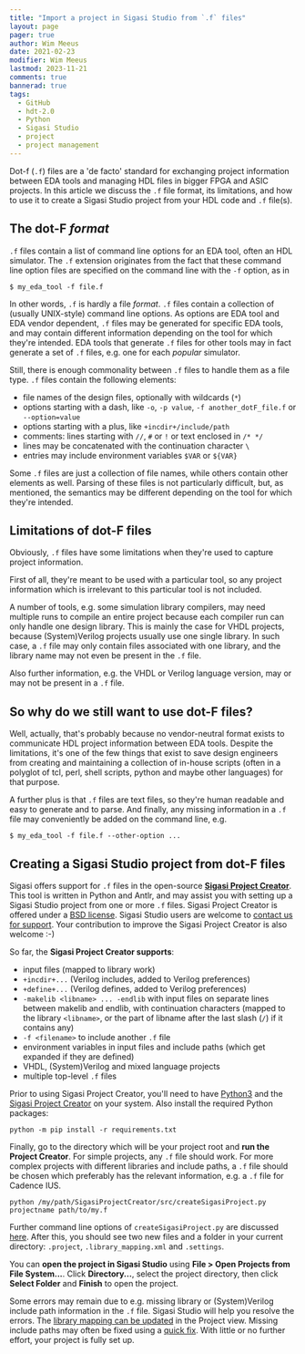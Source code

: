 ```yaml
---
title: "Import a project in Sigasi Studio from `.f` files"
layout: page 
pager: true
author: Wim Meeus
date: 2021-02-23
modifier: Wim Meeus
lastmod: 2023-11-21
comments: true
bannerad: true
tags:
  - GitHub
  - hdt-2.0
  - Python
  - Sigasi Studio
  - project
  - project management
---
```



Dot-f (`.f`) files are a 'de facto' standard for exchanging project
information between EDA tools and managing HDL files in bigger FPGA
and ASIC projects.  In this article we discuss the `.f` file format,
its limitations, and how to use it to create a Sigasi Studio project
from your HDL code and `.f` file(s).

## The dot-F *format*

`.f` files contain a list of command line options for an EDA tool,
often an HDL simulator.  The `.f` extension originates from the fact
that these command line option files are specified on the command line
with the `-f` option, as in

```
$ my_eda_tool -f file.f
```

In other words, `.f` is hardly a file *format*. `.f` files contain a
collection of (usually UNIX-style) command line options. As options
are EDA tool and EDA vendor dependent, `.f` files may be generated for
specific EDA tools, and may contain different information depending on
the tool for which they're intended. EDA tools that generate `.f`
files for other tools may in fact generate a set of `.f` files,
e.g. one for each *popular* simulator.

Still, there is enough commonality between `.f` files to handle them
as a file type. `.f` files contain the following elements:

* file names of the design files, optionally with wildcards (`*`)
* options starting with a dash, like `-o`, `-p value`, `-f another_dotF_file.f` or `--option=value`
* options starting with a plus, like `+incdir+/include/path`
* comments: lines starting with `//`, `#` or `!` or text enclosed in `/* */`
* lines may be concatenated with the continuation character `\`
* entries may include environment variables `$VAR` or `${VAR}`

Some `.f` files are just a collection of file names, while others
contain other elements as well.  Parsing of these files is not
particularly difficult, but, as mentioned, the semantics may be
different depending on the tool for which they're intended.

## Limitations of dot-F files

Obviously, `.f` files have some limitations when they're used to
capture project information.

First of all, they're meant to be used with a particular tool, so any
project information which is irrelevant to this particular tool is not
included.

A number of tools, e.g. some simulation library compilers, may need
multiple runs to compile an entire project because each compiler run
can only handle one design library. This is mainly the case for VHDL
projects, because (System)Verilog projects usually use one single
library. In such case, a `.f` file may only contain files associated
with one library, and the library name may not even be present in the
`.f` file.

Also further information, e.g. the VHDL or Verilog language version,
may or may not be present in a `.f` file.

## So why do we still want to use dot-F files?

Well, actually, that's probably because no vendor-neutral format
exists to communicate HDL project information between EDA
tools. Despite the limitations, it's one of the few things that exist
to save design engineers from creating and maintaining a collection of
in-house scripts (often in a polyglot of tcl, perl, shell scripts,
python and maybe other languages) for that purpose.

A further plus is that `.f` files are text files, so they're human
readable and easy to generate and to parse. And finally, any missing
information in a `.f` file may conveniently be added on the command
line, e.g.

```
$ my_eda_tool -f file.f --other-option ...
```

## Creating a Sigasi Studio project from dot-F files

Sigasi offers support for `.f` files in the open-source [**Sigasi
Project Creator**](https://github.com/sigasi/SigasiProjectCreator).
This tool is written in Python and Antlr, and may assist you with
setting up a Sigasi Studio project from one or more `.f` files. Sigasi
Project Creator is offered under a [BSD
license](https://github.com/sigasi/SigasiProjectCreator/blob/master/LICENSE).
Sigasi Studio users are welcome to [contact us for support](https://www.sigasi.com/support/).
Your contribution to improve the Sigasi Project Creator is also
welcome :-)

So far, the **Sigasi Project Creator supports**:

* input files (mapped to library work)
* `+incdir+...` (Verilog includes, added to Verilog preferences)
* `+define+...` (Verilog defines, added to Verilog preferences)
* `-makelib <libname> ... -endlib` with input files on separate lines between makelib and endlib, with continuation characters (mapped to the library `<libname>`, or the part of libname after the last slash (`/`) if it contains any)
* `-f <filename>` to include another `.f` file
* environment variables in input files and include paths (which get expanded if they are defined)
* VHDL, (System)Verilog and mixed language projects
* multiple top-level `.f` files

Prior to using Sigasi Project Creator, you'll need to have
[Python3](https://www.python.org/downloads/) and the [Sigasi Project
Creator](https://github.com/sigasi/SigasiProjectCreator) on your
system. Also install the required Python packages:

```
python -m pip install -r requirements.txt
```

Finally, go to the directory which will be your project root and **run
the Project Creator**. For simple projects, any `.f` file should
work. For more complex projects with different libraries and include
paths, a `.f` file should be chosen which preferably has the relevant
information, e.g. a `.f` file for Cadence IUS.

```
python /my/path/SigasiProjectCreator/src/createSigasiProject.py projectname path/to/my.f
```

Further command line options of `createSigasiProject.py` are discussed [here](https://github.com/sigasi/SigasiProjectCreator).
After this, you should see two new files and a folder in your current
directory: `.project`, `.library_mapping.xml` and `.settings`.

You can **open the project in Sigasi Studio** using **File > Open Projects
from File System...**. Click **Directory...**, select the project
directory, then click **Select Folder** and **Finish** to open the
project.

Some errors may remain due to e.g. missing library or (System)Verilog
include path information in the `.f` file. Sigasi Studio will help you
resolve the errors. The [library mapping can be
updated](/manual/libraries/#modifying-the-library-configuration) in
the Project view. Missing include paths may often be fixed using a
[quick fix](/manual/eclipse/linting/#quick-fixes). With little or no further
effort, your project is fully set up.


